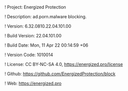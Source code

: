 ! Project: Energized Protection

! Description: ad.porn.malware blocking.

! Version: 6.32.0810.22.04.101.00

! Build Version: 22.04.101.00

! Build Date: Mon, 11 Apr 22 00:14:59 +06

! Version Code: 1010014

! License: CC BY-NC-SA 4.0, https://energized.pro/license

! Github: https://github.com/EnergizedProtection/block

! Web: https://energized.pro
